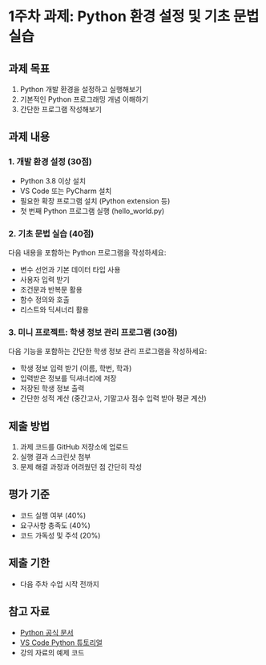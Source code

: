 # 1주차 과제: Python 환경 설정 및 기초 문법 실습

## 과제 목표
1. Python 개발 환경을 설정하고 실행해보기
2. 기본적인 Python 프로그래밍 개념 이해하기
3. 간단한 프로그램 작성해보기

## 과제 내용

### 1. 개발 환경 설정 (30점)
- Python 3.8 이상 설치
- VS Code 또는 PyCharm 설치
- 필요한 확장 프로그램 설치 (Python extension 등)
- 첫 번째 Python 프로그램 실행 (hello_world.py)

### 2. 기초 문법 실습 (40점)
다음 내용을 포함하는 Python 프로그램을 작성하세요:
- 변수 선언과 기본 데이터 타입 사용
- 사용자 입력 받기
- 조건문과 반복문 활용
- 함수 정의와 호출
- 리스트와 딕셔너리 활용

### 3. 미니 프로젝트: 학생 정보 관리 프로그램 (30점)
다음 기능을 포함하는 간단한 학생 정보 관리 프로그램을 작성하세요:
- 학생 정보 입력 받기 (이름, 학번, 학과)
- 입력받은 정보를 딕셔너리에 저장
- 저장된 학생 정보 출력
- 간단한 성적 계산 (중간고사, 기말고사 점수 입력 받아 평균 계산)

## 제출 방법
1. 과제 코드를 GitHub 저장소에 업로드
2. 실행 결과 스크린샷 첨부
3. 문제 해결 과정과 어려웠던 점 간단히 작성

## 평가 기준
- 코드 실행 여부 (40%)
- 요구사항 충족도 (40%)
- 코드 가독성 및 주석 (20%)

## 제출 기한
- 다음 주차 수업 시작 전까지

## 참고 자료
- [Python 공식 문서](https://docs.python.org/ko/3/)
- [VS Code Python 튜토리얼](https://code.visualstudio.com/docs/python/python-tutorial)
- 강의 자료의 예제 코드 